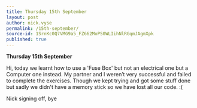 ```yaml
---
title: Thursday 15th September
layout: post
author: nick.vyse
permalink: /15th-september/
source-id: 1SrnKc0Q7VMG9a5_FZ662MoPS0WLIihNlRGqmJAgmXpk
published: true
---
```

**Thursday 15th September**

Hi, today we learnt how to use a 'Fuse Box' but not an electrical one but a Computer one instead. My partner and I weren’t very successful and failed to complete the exercises. Though we kept trying and got some stuff done but sadly we didn't have a memory stick so we have lost all our code. :(

Nick signing off, bye
